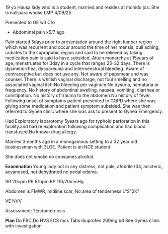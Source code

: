 19 yo Hausa lady who is a student, married and resides at monido  jos.
She is nullipara whose LMP 4/09/25

Presented to GE wit C/o
- Abdominal pain x5/7 ago

Pain started 5days prior to presentation around the right lumber region which was recurrent and occur around the time of her mensis, dull aching, radiates to the suprapubic region and said to be relieved by taking medication.pain is said to have subsided.
Attain monarchy at 15years of age, menstruates for 3day in a cycle that ranges 25-32 days. There is dysmenorrhea, dyspareunia and intermenstrual bleeding. Aware of contraceptive but does not use any. Not aware of papsmear and was counsel.
There is whitish vaginal discharge, not foul smelling and no associated vaginal itch.No bleeding per vaginum.No dysuria, hematuria or frequency. No history of abdominal swelling, nausea, vomiting, diarrhea or constipation. No history of trauma to the abdomen.No history of fever. 
Following onset of symptoms patient presented to GOPD where she was giving some medication and patient symptom subsided. She was then referred to Gynea clinic where she was ask to present to Gynea Emergency.

Had Exploratory laparotomy 5years ago for typhoid perforation in this facility.and had re exploration following complication and had blood transfused.No known drug allergy.

Married 3months ago in a monogamous setting to a 32 year old businessman with 3LOE. Patient is an NCE student.

She does not smoke no consumes alcohol.

**Examination** 
Young lady not in any distress, not pale, afebrile (34, anicteric, acyanosed, not dehydrated no pedal edema.

RR 20cpm
PR 81bpm
BP 110/70mmHg

Abdomen is FMWR, midline scar,
No area of tenderness 
L°S°2K°

VE
NVV

Assessment: ?Endometriosis 

**Plan**
Do FBC
Do HVS  ECS mcs
Tabs ibuprofen 200mg bd
See Gynea clinic with investigation 